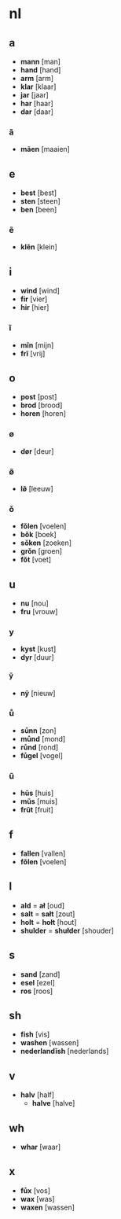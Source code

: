 # nl

## a

* **mann** [man]
* **hand** [hand]
* **arm** [arm]
* **klar** [klaar]
* **jar** [jaar]
* **har** [haar]
* **dar** [daar]

### ã

* **mãen** [maaien]

## e

* **best** [best]
* **sten** [steen]
* **ben** [been]

### ẽ

* **klẽn** [klein]

## i

* **wind** [wind]
* **fir** [vier]
* **hir** [hier]

### ĩ

* **mĩn** [mijn]
* **frĩ** [vrij]

## o

* **post** [post]
* **brod** [brood]
* **horen** [horen]

### ø

* **dør** [deur]

### ø̃

* **lø̃** [leeuw]

### ǒ

* **fǒlen** [voelen]
* **bǒk** [boek]
* **sǒken** [zoeken]
* **grǒn** [groen]
* **fǒt** [voet]

## u

* **nu** [nou]
* **fru** [vrouw]

### y

* **kyst** [kust]
* **dyr** [duur]

#### ỹ

* **nỹ** [nieuw]

### ů

* **sůnn** [zon]
* **můnd** [mond]
* **růnd** [rond]
* **fůgel** [vogel]

### ũ

* **hũs** [huis]
* **mũs** [muis]
* **frũt** [fruit]

## f

* **fallen** [vallen]
* **fǒlen** [voelen]

## l

* **ald** = **ał** [oud]
* **salt** = **sałt** [zout]
* **holt** = **hołt** [hout]
* **shulder** = **shułder** [shouder]

## s

* **sand** [zand]
* **esel** [ezel]
* **ros** [roos]

## sh

* **fish** [vis]
* **washen** [wassen]
* **nederlandĭsh** [nederlands]

## v

* **halv** [half]
  * **halve** [halve]

## wh

* **whar** [waar]

## x

* **fůx** [vos]
* **wax** [was]
* **waxen** [wassen]

